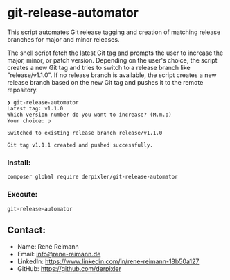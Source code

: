 # git-release-automator
This script automates Git release tagging and creation of matching release branches for major and minor releases.

The shell script fetch the latest Git tag and prompts the user to increase the major, minor, or patch version. Depending on the user's choice, the script creates a new Git tag and tries to switch to a release branch like "release/v1.1.0". If no release branch is available, the script creates a new release branch based on the new Git tag and pushes it to the remote repository.

```
❯ git-release-automator
Latest tag: v1.1.0
Which version number do you want to increase? (M.m.p)
Your choice: p

Switched to existing release branch release/v1.1.0

Git tag v1.1.1 created and pushed successfully.
```

### Install:
```
composer global require derpixler/git-release-automator 
```

### Execute:
```
git-release-automator
 ```

## Contact:

- Name: René Reimann
- Email: info@rene-reimann.de
- LinkedIn: https://www.linkedin.com/in/rene-reimann-18b50a127
- GitHub: https://github.com/derpixler